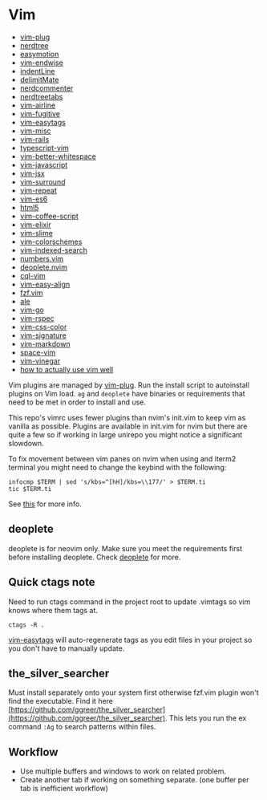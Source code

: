# Vim

* [vim-plug](https://github.com/junegunn/vim-plug)
* [nerdtree](https://github.com/scrooloose/nerdtree)
* [easymotion](https://github.com/Lokaltog/vim-easymotion)
* [vim-endwise](https://github.com/tpope/vim-endwise)
* [indentLine](https://github.com/Yggdroot/indentLine)
* [delimitMate](https://github.com/Raimondi/delimitMate)
* [nerdcommenter](https://github.com/scrooloose/nerdcommenter)
* [nerdtreetabs](https://github.com/jistr/vim-nerdtree-tabs)
* [vim-airline](https://github.com/bling/vim-airline)
* [vim-fugitive](https://github.com/tpope/vim-fugitive)
* [vim-easytags](https://github.com/xolox/vim-easytags)
* [vim-misc](https://github.com/xolox/vim-misc)
* [vim-rails](https://github.com/tpope/vim-rails)
* [typescript-vim](https://github.com/leafgarland/typescript-vim)
* [vim-better-whitespace](https://github.com/ntpeters/vim-better-whitespace)
* [vim-javascript](https://github.com/pangloss/vim-javascript)
* [vim-jsx](https://github.com/mxw/vim-jsx)
* [vim-surround](https://github.com/tpope/vim-surround)
* [vim-repeat](https://github.com/tpope/vim-repeat)
* [vim-es6](https://github.com/isRuslan/vim-es6)
* [html5](https://github.com/othree/html5.vim)
* [vim-coffee-script](https://github.com/kchmck/vim-coffee-script)
* [vim-elixir](https://github.com/elixir/vim-elixir)
* [vim-slime](https://github.com/jpalardy/vim-slime)
* [vim-colorschemes](https://github.com/flazz/vim-colorschemes)
* [vim-indexed-search](https://github.com/henrik/vim-indexed-search)
* [numbers.vim](https://github.com/myusuf3/numbers.vim)
* [deoplete.nvim](https://github.com/Shougo/deoplete.nvim)
* [cql-vim](https://github.com/elubow/cql-vim)
* [vim-easy-align](https://github.com/junegunn/vim-easy-align)
* [fzf.vim](https://github.com/junegunn/fzf.vim)
* [ale](https://github.com/w0rp/ale)
* [vim-go](https://github.com/fatih/vim-go)
* [vim-rspec](https://github.com/thoughtbot/vim-rspec)
* [vim-css-color](https://github.com/ap/vim-css-color)
* [vim-signature](https://github.com/kshenoy/vim-signature)
* [vim-markdown](https://github.com/plasticboy/vim-markdown)
* [space-vim](https://github.com/liuchengxu/space-vim)
* [vim-vinegar](https://github.com/tpope/vim-vinegar)
* [how to actually use vim well](http://stackoverflow.com/questionj/1218390/what-is-your-most-productive-shortcut-with-vim/1220118#1220118)

Vim plugins are managed by [vim-plug](https://github.com/junegunn/vim-plug).
Run the install script to autoinstall plugins on Vim load. `ag` and `deoplete`
have binaries or requirements that need to be met in order to install and use.

This repo's vimrc uses fewer plugins than nvim's init.vim to keep vim as vanilla
as possible. Plugins are available in init.vim for nvim but there are quite a
few so if working in large unirepo you might notice a significant slowdown.

To fix movement between vim panes on nvim when using <C-h> and iterm2 terminal
you might need to change the keybind with the following:
```shell
infocmp $TERM | sed 's/kbs=^[hH]/kbs=\\177/' > $TERM.ti
tic $TERM.ti
```
See [this](https://github.com/neovim/neovim/issues/2048#issuecomment-78045837)
for more info.

## deoplete
deoplete is for neovim only. Make sure you meet the requirements first before
installing deoplete. Check [deoplete](https://github.com/Shougo/deoplete.nvim)
for more.

## Quick ctags note
Need to run ctags command in the project root to update .vimtags so vim knows
where them tags at.
```
ctags -R .
```
[vim-easytags](https://github.com/xolox/vim-easytags) will auto-regenerate tags as you edit files
in your project so you don't have to manually update.

## the_silver_searcher
Must install separately onto your system first otherwise fzf.vim plugin won't
find the executable. Find it here [https://github.com/ggreer/the_silver_searcher](https://github.com/ggreer/the_silver_searcher).
This lets you run the ex command `:Ag` to search patterns within files.

## Workflow
* Use multiple buffers and windows to work on related problem.
* Create another tab if working on something separate. (one buffer per tab is inefficient workflow)
